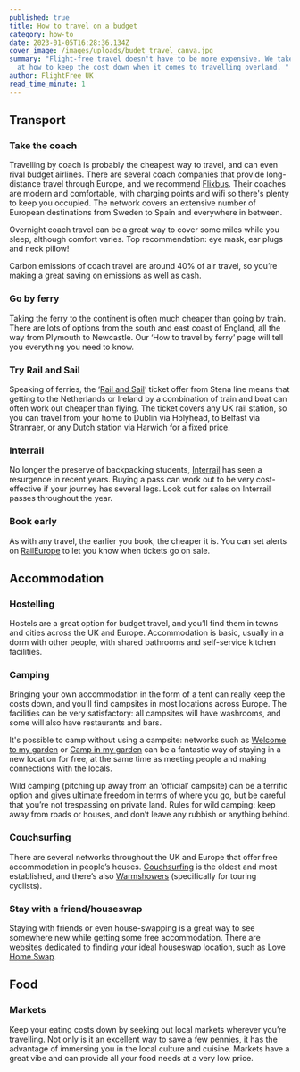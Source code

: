 ```yaml
---
published: true
title: How to travel on a budget
category: how-to
date: 2023-01-05T16:28:36.134Z
cover_image: /images/uploads/budet_travel_canva.jpg
summary: "Flight-free travel doesn't have to be more expensive. We take a look
  at how to keep the cost down when it comes to travelling overland. "
author: FlightFree UK
read_time_minute: 1
---
```

## Transport

### Take the coach

Travelling by coach is probably the cheapest way to travel, and can even rival budget airlines. There are several coach companies that provide long-distance travel through Europe, and we recommend [Flixbus](https://www.flixbus.co.uk/). Their coaches are modern and comfortable, with charging points and wifi so there's plenty to keep you occupied. The network covers an extensive number of European destinations from Sweden to Spain and everywhere in between.

Overnight coach travel can be a great way to cover some miles while you sleep, although comfort varies. Top recommendation: eye mask, ear plugs and neck pillow!

Carbon emissions of coach travel are around 40% of air travel, so you’re making a great saving on emissions as well as cash.

### Go by ferry

Taking the ferry to the continent is often much cheaper than going by train. There are lots of options from the south and east coast of England, all the way from Plymouth to Newcastle. Our ‘How to travel by ferry’ page will tell you everything you need to know.

### Try Rail and Sail

Speaking of ferries, the ‘[Rail and Sail](https://www.stenaline.co.uk/rail-and-sail)’ ticket offer from Stena line means that getting to the Netherlands or Ireland by a combination of train and boat can often work out cheaper than flying. The ticket covers any UK rail station, so you can travel from your home to Dublin via Holyhead, to Belfast via Stranraer, or any Dutch station via Harwich for a fixed price.

### Interrail

No longer the preserve of backpacking students, [Interrail](https://www.interrail.eu/en) has seen a resurgence in recent years. Buying a pass can work out to be very cost-effective if your journey has several legs. Look out for sales on Interrail passes throughout the year. 

### Book early

As with any travel, the earlier you book, the cheaper it is. You can set alerts on [RailEurope](https://www.raileurope.com/) to let you know when tickets go on sale.

## Accommodation

### Hostelling

Hostels are a great option for budget travel, and you’ll find them in towns and cities across the UK and Europe. Accommodation is basic, usually in a dorm with other people, with shared bathrooms and self-service kitchen facilities. 

### Camping

Bringing your own accommodation in the form of a tent can really keep the costs down, and you’ll find campsites in most locations across Europe. The facilities can be very satisfactory: all campsites will have washrooms, and some will also have restaurants and bars. 

It's possible to camp without using a campsite: networks such as [Welcome to my garden](https://welcometomygarden.org/) or [Camp in my garden](https://campinmygarden.com/) can be a fantastic way of staying in a new location for free, at the same time as meeting people and making connections with the locals. 

Wild camping (pitching up away from an ‘official’ campsite) can be a terrific option and gives ultimate freedom in terms of where you go, but be careful that you’re not trespassing on private land. Rules for wild camping: keep away from roads or houses, and don’t leave any rubbish or anything behind.

### Couchsurfing

There are several networks throughout the UK and Europe that offer free accommodation in people’s houses. [Couchsurfing](https://www.couchsurfing.com/) is the oldest and most established, and there’s also [Warmshowers](https://www.warmshowers.org/) (specifically for touring cyclists). 

### Stay with a friend/houseswap

Staying with friends or even house-swapping is a great way to see somewhere new while getting some free accommodation. There are websites dedicated to finding your ideal houseswap location, such as [Love Home Swap](https://www.lovehomeswap.com/).

## Food

### Markets

Keep your eating costs down by seeking out local markets wherever you’re travelling. Not only is it an excellent way to save a few pennies, it has the advantage of immersing you in the local culture and cuisine. Markets have a great vibe and can provide all your food needs at a very low price.